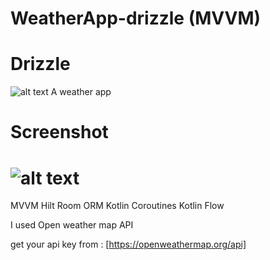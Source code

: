 # WeatherApp-drizzle (MVVM)
# Drizzle
![alt text](https://raw.githubusercontent.com/HoseinSadonasl/WeatherApp-drizzle/master/Screenshots/Screenshot_1657838468.png)
A weather app 

# Screenshot
# ![alt text](https://raw.githubusercontent.com/HoseinSadonasl/WeatherApp-drizzle/master/Screenshots/Screenshot_1657838468.png)

MVVM
Hilt
Room ORM
Kotlin Coroutines
Kotlin Flow

I used Open weather map API

get your api key from : [https://openweathermap.org/api]


